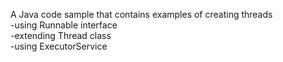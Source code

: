 A Java code sample that contains examples of creating threads  
-using Runnable interface  
-extending Thread class  
-using ExecutorService  
